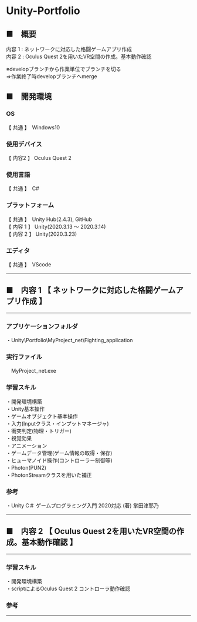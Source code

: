 # Unity-Portfolio

## ■　概要
内容 1 : ネットワークに対応した格闘ゲームアプリ作成  
内容 2 : Oculus Quest 2を用いたVR空間の作成。基本動作確認  

※developブランチから作業単位でブランチを切る  
⇒作業終了時developブランチへmerge  

## ■　開発環境

### OS
【 共通 】　Windows10  

### 使用デバイス
【 内容2 】 Oculus Quest 2

### 使用言語
【 共通 】　C#  
### プラットフォーム
【 共通 】　Unity Hub(2.4.3), GitHub  
【 内容 1 】 Unity(2020.3.13 ～ 2020.3.14)  
【 内容 2 】 Unity(2020.3.23)  

### エディタ
【 共通 】　VScode  

---

## ■　内容 1 【 ネットワークに対応した格闘ゲームアプリ作成 】  

---

### アプリケーションフォルダ
・Unity\Portfolio\MyProject_net\Fighting_application </dd>  
  
### 実行ファイル
　MyProject_net.exe </dd>

### 学習スキル   
・開発環境構築  
・Unity基本操作  
・ゲームオブジェクト基本操作  
・入力(Inputクラス・インプットマネージャ)  
・衝突判定(物理・トリガー)  
・視覚効果  
・アニメーション  
・ゲームデータ管理(ゲーム情報の取得・保存)  
・ヒューマノイド操作(コントローラー制御等)  
・Photon(PUN2)  
・PhotonStreamクラスを用いた補正  

### 参考
・Unity C＃ ゲームプログラミング入門 2020対応 (著) 掌田津耶乃

---

## ■　内容 2 【 Oculus Quest 2を用いたVR空間の作成。基本動作確認 】  

---

### 学習スキル 
・開発環境構築  
・scriptによるOculus Quest 2 コントローラ動作確認

### 参考

---
